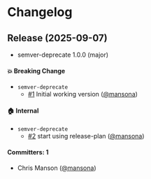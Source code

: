 # Changelog

## Release (2025-09-07)

* semver-deprecate 1.0.0 (major)

#### :boom: Breaking Change
* `semver-deprecate`
  * [#1](https://github.com/ember-cli/semver-deprecate/pull/1) Initial working version ([@mansona](https://github.com/mansona))

#### :house: Internal
* `semver-deprecate`
  * [#2](https://github.com/ember-cli/semver-deprecate/pull/2) start using release-plan ([@mansona](https://github.com/mansona))

#### Committers: 1
- Chris Manson ([@mansona](https://github.com/mansona))
